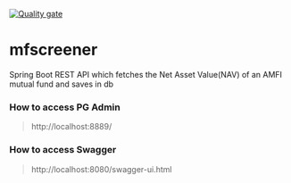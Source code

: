 [![Quality gate](https://sonarcloud.io/api/project_badges/quality_gate?project=rajadileepkolli_mfscreener)](https://sonarcloud.io/dashboard?id=rajadileepkolli_mfscreener)

# mfscreener
Spring Boot REST API which fetches the Net Asset Value(NAV) of an AMFI mutual fund and saves in db

### How to access PG Admin

> http://localhost:8889/

### How to access Swagger

> http://localhost:8080/swagger-ui.html

